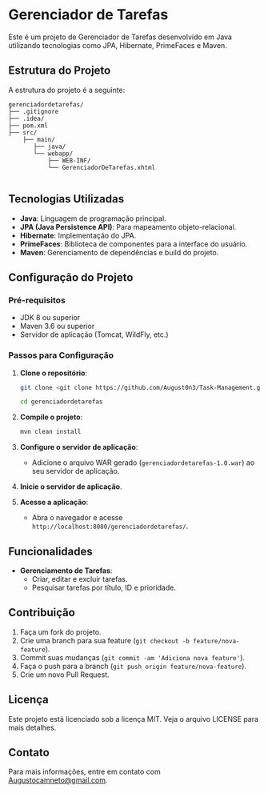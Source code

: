 
# Gerenciador de Tarefas

Este é um projeto de Gerenciador de Tarefas desenvolvido em Java utilizando tecnologias como JPA, Hibernate, PrimeFaces e Maven.

## Estrutura do Projeto

A estrutura do projeto é a seguinte:

```
gerenciadordetarefas/
├── .gitignore
├── .idea/
├── pom.xml
├── src/
    ├── main/
       ├── java/
       └── webapp/
           ├── WEB-INF/
           └── GerenciadorDeTarefas.xhtml
    
```

## Tecnologias Utilizadas

- **Java**: Linguagem de programação principal.
- **JPA (Java Persistence API)**: Para mapeamento objeto-relacional.
- **Hibernate**: Implementação do JPA.
- **PrimeFaces**: Biblioteca de componentes para a interface do usuário.
- **Maven**: Gerenciamento de dependências e build do projeto.

## Configuração do Projeto

### Pré-requisitos

- JDK 8 ou superior
- Maven 3.6 ou superior
- Servidor de aplicação (Tomcat, WildFly, etc.)

### Passos para Configuração

1. **Clone o repositório**:

   ```bash
   git clone <git clone https://github.com/August0n3/Task-Management.git>

   cd gerenciadordetarefas
   ```

2. **Compile o projeto**:

   ```bash
   mvn clean install
   ```

3. **Configure o servidor de aplicação**:

   - Adicione o arquivo WAR gerado (`gerenciadordetarefas-1.0.war`) ao seu servidor de aplicação.

4. **Inicie o servidor de aplicação**.

5. **Acesse a aplicação**:

   - Abra o navegador e acesse `http://localhost:8080/gerenciadordetarefas/`.

## Funcionalidades

- **Gerenciamento de Tarefas**:
  - Criar, editar e excluir tarefas.
  - Pesquisar tarefas por título, ID e prioridade.

## Contribuição

1. Faça um fork do projeto.
2. Crie uma branch para sua feature (`git checkout -b feature/nova-feature`).
3. Commit suas mudanças (`git commit -am 'Adiciona nova feature'`).
4. Faça o push para a branch (`git push origin feature/nova-feature`).
5. Crie um novo Pull Request.

## Licença

Este projeto está licenciado sob a licença MIT. Veja o arquivo LICENSE para mais detalhes.

## Contato

Para mais informações, entre em contato com [Augustocamneto@gmail.com](mailto:seu-email@dominio.com).
